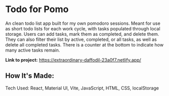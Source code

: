 # Todo for Pomo

An clean todo list app built for my own pomodoro sessions. Meant for use as short todo lists for each work cycle, with tasks populated through local storage. Users can add tasks, mark them as completed, and delete them. They can also filter their list by active, completed, or all tasks, as well as delete all completed tasks. There is a counter at the bottom to indicate how many active tasks remain.

**Link to project:** https://extraordinary-daffodil-23a0f7.netlify.app/

## How It's Made:

Tech Used: React, Material UI, Vite, JavaScript, HTML, CSS, localStorage
